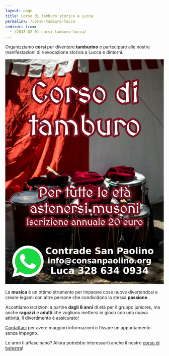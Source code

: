 ```yaml
---
layout: page
title: Corso di tamburo storico a Lucca
permalink: /corso-tamburo-lucca
redirect_from:
  - /2018-02-01-corsi-tamburo-lucca/
---
```


Organizziamo **corsi** per diventare **tamburino** e partecipare alle nostre
manifestazioni di rievocazione storica a Lucca e dintorni.

![volantino corso tamburo Lucca](/assets/images/2018/corsi/corsi-tamburo.jpg)

La **musica** è un ottimo strumento per imparare cose nuove divertendosi e
creare legami con altre persone che condividono la stessa **passione**.

Accettiamo iscrizioni a partire **dagli 8 anni** di età per il gruppo juniores,
ma anche **ragazzi** e **adulti** che vogliono mettersi in gioco con una nuova
attività, il divertimento è assicurato!

[Contattaci](/contatti) per avere maggiori informazioni o fissare un appuntamento
senza impegno.

Le armi ti affascinano? Allora potrebbe interessarti anche il nostro [corso di
balestra](/corso-balestra-lucca)!
